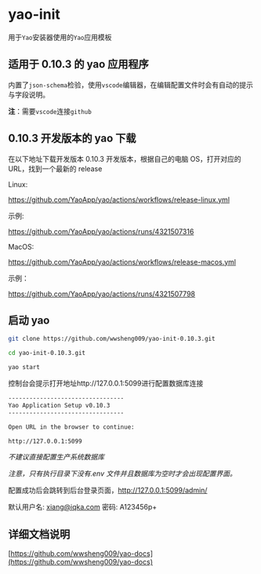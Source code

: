 # yao-init

用于`Yao`安装器使用的`Yao`应用模板

## 适用于 0.10.3 的 yao 应用程序

内置了`json-schema`检验，使用`vscode`编辑器，在编辑配置文件时会有自动的提示与字段说明。

**注**：需要`vscode`连接`github`

## 0.10.3 开发版本的 yao 下载

在以下地址下载开发版本 0.10.3 开发版本，根据自己的电脑 OS，打开对应的 URL，找到一个最新的 release

Linux:

https://github.com/YaoApp/yao/actions/workflows/release-linux.yml

示例:

https://github.com/YaoApp/yao/actions/runs/4321507316

MacOS:

https://github.com/YaoApp/yao/actions/workflows/release-macos.yml

示例：

https://github.com/YaoApp/yao/actions/runs/4321507798

## 启动 yao

```sh
git clone https://github.com/wwsheng009/yao-init-0.10.3.git

cd yao-init-0.10.3.git

yao start
```

控制台会提示打开地址http://127.0.0.1:5099进行配置数据库连接

```sh
---------------------------------
Yao Application Setup v0.10.3
---------------------------------

Open URL in the browser to continue:

http://127.0.0.1:5099
```

_不建议直接配置生产系统数据库_

_注意，只有执行目录下没有.env 文件并且数据库为空时才会出现配置界面。_

配置成功后会跳转到后台登录页面，http://127.0.0.1:5099/admin/

默认用户名:
xiang@iqka.com
密码:
A123456p+

## 详细文档说明

[https://github.com/wwsheng009/yao-docs](https://github.com/wwsheng009/yao-docs)
